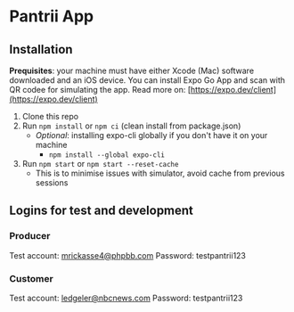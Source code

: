 # Pantrii App

## Installation

**Prequisites**: your machine must have either Xcode (Mac) software downloaded and an iOS device. You can install Expo Go App and scan with QR codee for simulating the app. Read more on: [https://expo.dev/client](https://expo.dev/client) 

1. Clone this repo
2. Run `npm install` or `npm ci` (clean install from package.json)
    - _Optional_: installing expo-cli globally if you don't have it on your machine
        - `npm install --global expo-cli`
3. Run `npm start` or `npm start --reset-cache`
    - This is to minimise issues with simulator, avoid cache from previous sessions
      <!-- 4. The result should look like this:
         ![This is an image] (../assets/images/login-snap-readme.png)-->
        

## Logins for test and development

### Producer
Test account: mrickasse4@phpbb.com
Password: testpantrii123

### Customer
Test account: ledgeler@nbcnews.com
Password: testpantrii123
